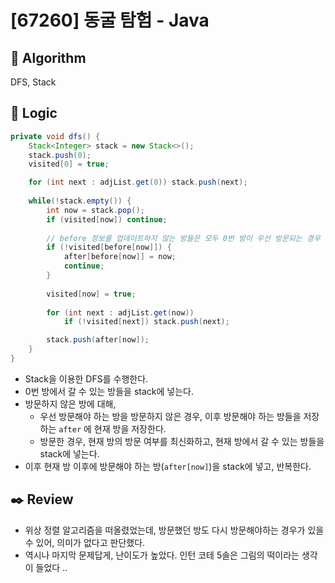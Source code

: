 # [67260] 동굴 탐험 - Java

## :pushpin: **Algorithm**

DFS, Stack

## :round_pushpin: **Logic**

```java
private void dfs() {
    Stack<Integer> stack = new Stack<>();
    stack.push(0);
    visited[0] = true;

    for (int next : adjList.get(0)) stack.push(next);
    
    while(!stack.empty()) {
        int now = stack.pop();
        if (visited[now]) continue;
        
        // before 정보를 업데이트하지 않는 방들은 모두 0번 방이 우선 방문되는 경우
        if (!visited[before[now]]) {
            after[before[now]] = now;
            continue;
        }
        
        visited[now] = true;
        
        for (int next : adjList.get(now))
            if (!visited[next]) stack.push(next);

        stack.push(after[now]);
    }
}
```

- Stack을 이용한 DFS를 수행한다.
- 0번 방에서 갈 수 있는 방들을 stack에 넣는다.
- 방문하지 않은 방에 대해, 
  - 우선 방문해야 하는 방을 방문하지 않은 경우, 이후 방문해야 하는 방들을 저장하는 `after` 에 현재 방을 저장한다.
  - 방문한 경우, 현재 방의 방문 여부를 최신화하고, 현재 방에서 갈 수 있는 방들을 stack에 넣는다.
- 이후 현재 방 이후에 방문해야 하는 방(`after[now]`)을 stack에 넣고, 반복한다.

## :black_nib: **Review**

- 위상 정렬 알고리즘을 떠올렸었는데, 방문했던 방도 다시 방문해야하는 경우가 있을 수 있어, 의미가 없다고 판단했다.
- 역시나 마지막 문제답게, 난이도가 높았다. 인턴 코테 5솔은 그림의 떡이라는 생각이 들었다 ..
